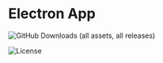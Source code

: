 # Electron App

![GitHub Downloads (all assets, all releases)](https://img.shields.io/github/downloads/Fmp-QCM/Fmp-QCM.github.io/total)

![License](https://img.shields.io/badge/License-CC_BY--NC--ND_4.0-blue)
